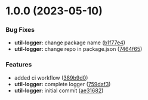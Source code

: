 # 1.0.0 (2023-05-10)


### Bug Fixes

* **util-logger:** change package name ([b1f77e4](https://github.com/NG-MET/ng-met/commit/b1f77e41aa6c05d27e5c666642150dfdc4bad726))
* **util-logger:** change repo in package.json ([7464f65](https://github.com/NG-MET/ng-met/commit/7464f653b3fab112d402bf5b792466d7934bd114))


### Features

* added ci workflow ([389b9d0](https://github.com/NG-MET/ng-met/commit/389b9d00a67a901acebd349ba93e6985c44f4c1d))
* **util-logger:** complete logger ([759daf3](https://github.com/NG-MET/ng-met/commit/759daf312b63df785669380f5c21bd8ae59fb757))
* **util-logger:** initial commit ([ae31682](https://github.com/NG-MET/ng-met/commit/ae316822bcb9a3e49aeaf493a911cb4efc1b9b0d))
